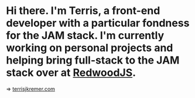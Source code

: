 # Hi there. I'm Terris, a front-end developer with a particular fondness for the JAM stack. I'm currently working on personal projects and helping bring full-stack to the JAM stack over at [RedwoodJS](https://github.com/redwoodjs/redwood).

=> [terrisjkremer.com](https://www.terrisjkremer.com)
